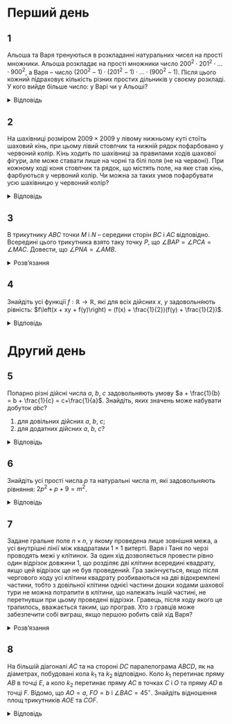 # Перший день
## 1
Альоша та Варя тренуються в розкладанні натуральних чисел на прості множники. Альоша розкладає на прості множники число $200^2 \cdot 201^2 \cdot \ldots \cdot 900^2$, а Варя – число $(200^2 - 1) \cdot (201^2 - 1) \cdot \ldots \cdot (900^2 - 1)$. Після цього кожний підраховує кількість різних простих дільників у своєму розкладі. У кого вийде більше число: у Варі чи у Альоші?
<details><summary>Відповідь</summary>

Числа вийдуть рівними.
<details><summary>Розв’язання</summary>

Усі прості дільники числа $A = 200^2 \cdot 201^2 \cdot \ldots \cdot 900^2$ містяться серед простих дільників числа $B = (200^2 - 1) \cdot (201^2 - 1) \cdot \ldots \cdot (900^2 - 1) = 199 \cdot 201 \cdot 200 \cdot 202 \cdot \ldots \cdot 899 \cdot 901$ і, таким чином, серед простих дільників числа $B$ присутні усі прості дільники числа $A$. Крім того, є ще два множника – 199 та 901, які не входять до розкладу числа $A$ Число 199 – просте, але $398=199\cdot 2$, тому 199 входить до розкладу числа $A$, число $901=17\cdot 53$, очевидно, теж входить.  
</details></details>

## 2
На шахівниці розміром $2009 \times 2009$ у лівому нижньому куті стоїть шаховий кінь, при цьому лівий стовпчик та нижній рядок пофарбовано у червоний колір. Кінь ходить по шахівниці за правилами ходів шахової фігури, але може ставати лише на чорні та білі поля (не на червоні). При кожному ході коня стовпчик та рядок, що містять поле, на яке став кінь, фарбуються у червоний колір. Чи можна за таких умов пофарбувати усю шахівницю у червоний колір?
<details><summary>Відповідь</summary>

можна.
<details><summary>Розв’язання</summary>

Як показано на рис.4, ходом шахового коня можна пофарбувати у червоний колір ліві 4 стовпчики та нижні 4 рядки. Умовно приберемо їх з розгляду. При цьому наступним ходом кінь потрапляє у ліве нижнє поле нової, зменшеної, не пофарбованої у червоний колір шахівниці розміром $2005 \times 2005$. Після відповідної кількості таких „ітерацій”, а саме після 501 кроку не зафарбованим залишиться лише квадрат $5 \times 5$, який ми остаточно фарбуємо таким чином, як це показано на рис.5.
</details></details>

## 3
В трикутнику $ABC$ точки $M$ і $N$ – середини сторін $BC$ і $AC$ відповідно. Всередині цього трикутника взято таку точку $P$, що $\angle BAP = \angle PCA = \angle MAC$. Довести, що $\angle PNA = \angle AMB$.
<details><summary>Розв’язання</summary>

Легко бачити, що $\angle APC = 180^\circ - (\angle PCA + \angle PAC) = 180^\circ - \angle BAC = \angle ANM$, оскільки $MN \parallel AB$ як середня лінія трикутника. За умовою $\angle MAC = \angle PCA$, тому $\triangle MNA \sim \triangle APC$. Точки $N$ і $K$ – середини відповідних сторін у подібних трикутниках, тому $\angle NKM = \angle PNA$. Оскільки $KN \parallel BC$, то $\angle NKM = \angle BMA = \angle PNA$, твердження доведено.
</details>

## 4
Знайдіть усі функції $f : \mathbb{R} \to \mathbb{R}$, які для всіх дійсних $x$, $y$ задовольняють рівність: $f\left(x + xy + f(y)\right) = (f(x)  + \frac{1}{2})(f(y) + \frac{1}{2})$.
<details><summary>Відповідь</summary>

$f(y) = y + \frac{1}{2}$
<details><summary>Розв’язання</summary>

При $y = -1$ маємо: $f(f(-1)) = (f(x)  + \frac{1}{2})(f(-1) + \frac{1}{2})$, таким чином, якщо $f(-1) \neq -\frac{1}{2}$, то $f = \text{const}$. Якщо підставити в рівність $f \equiv c$, одержимо, що $c = (c + \frac{1}{2})^2$ - суперечність. Таким чином, $f(-1) = -\frac{1}{2}$.
```math
x = 0 \implies f(f(y)) = (f(0) + \frac{1}{2})(f(y) + \frac{1}{2}). \tag{1}
```
В (1) підставимо $y = -1 \implies f(- \frac{1}{2}) =0$. Якщо для деякого $y_0 \neq -1$ $f(y_0) = -\frac{1}{2}$, то підставимо $y_0$ у вихідне рівняння: $f\left(x(1 + y_0) - \frac{1}{2}\right) = 0$, тобто знову $f$ - стала, що неможливо. Тому умови $f(y) = -\frac{1}{2}$ та $y = -1$ рівносильні. Нехай $y \neq -1$, підставимо у вихідне рівняння $x=\frac{- \frac{1}{2}-f(y)}{y+1}$, тоді $f(-\frac{1}{2})=0=(f(y)+\frac{1}{2})\left(f\left(\frac{-\frac{1}{2}-f(y)}{y+1}\right) + \frac{1}{2}\right)$. Оскільки $y\ne -1$, тому $f(y) +\frac{1}{2}\ne 0$, то $f\left(\frac{-\frac{1}{2}-f(y)}{y+1}\right) = -\frac{1}{2} \implies \frac{-\frac{1}{2}-f(y)}{y+1}=-1 \implies f(y) = y + \frac{1}{2}$. Перевіркою переконуємось, що ця функція задовольняє умови.
</details></details>

# Другий день
## 5

Попарно різні дійсні числа $a$, $b$, $c$ задовольняють умову $a + \frac{1}{b} = b + \frac{1}{c} = c+\frac{1}{a}$. Знайдіть, яких значень може набувати добуток $abc$?
1. для довільних дійсних $a$, $b$, $c$; 
2. для додатних дійсних $a$, $b$, $c$? 
<details><summary>Відповідь</summary>

1. $\pm 1$;
2. таких чисел не існує.
<details><summary>Розв’язання</summary>

1. З першої рівності знаходимо: $a - b = \frac{1}{c} - \frac{1}{b}$ або $(a-b)=\frac{b-c}{bc}$. Аналогічно $b - c = \frac{c-a}{ac}$ та $с - a = \frac{a-b}{ab}$. Оскільки числа $a$, $b$ різні, то одержимо, що $(abc)^2 = 1$, тобто $abc = \pm 1$. Покажемо, що існують числа, для яких обидва значення досягаються.

    Виберемо $a = 1$, тоді для визначення $b, c$ маємо таку систему рівнянь: $1 + \frac{1}{b} = c + 1$ та $1 + \frac{1}{b} = b + \frac{1}{c}$. З першого рівняння маємо: $c = \frac{1}{b} \Rightarrow 2b = 1 + \frac{1}{b}$ або $2b^2 - b - 1 = 0$. Це рівняння має корені $b_1 = -\frac{1}{2}$ та $b_2 = 1$. Друге значення треба відкинути, оскільки за умовою числа попарно різні, тому $b = -\frac{1}{2}$ і $c = -2$. Таким чином $abc = 1$. Те, що ці значення задовольняють умову, легко перевірити простою підстановкою.

    Тепер виберемо $a = -1$: $-1 + \frac{1}{b} = c - 1$  та $-1 + \frac{1}{b} = b + \frac{1}{c}$. Звідси: $c = \frac{1}{b} \Rightarrow 2b = \frac{1}{b} - 1$. Маємо квадратне рівняння: $2b^2 + b - 1 = 0$. Його корені $b_1 = \frac{1}{2}$ та $b_2 = -1$. Знову вибираємо лише значення $b = \frac{1}{2}$: $c = 2$ і $abc = -1$. Безпосередньою перевіркою переконуємось, що числа задовольняють умову.

2. Покажемо, що додатних чисел, які задовольняють вказану умову, не існує. Без обмеження загальності припустимо, що $a > b$, тоді з рівності $a-b=\frac{b-c}{bc}$ маємо, що $b > c$, далі застосовуємо рівність $b-c=\frac{c-a}{ac}$, звідки одержуємо суперечність: $c > a > b > c$. Так само при протилежному припущенні. Висновок – таких чисел не існує.
</details></details>

## 6
Знайдіть усі прості числа $p$ та натуральні числа $m$, які задовольняють рівняння: $2p^2 + p + 9 = m^2$.
<details><summary>Відповідь</summary>

$p = 5$, $m = 8$
<details><summary>Розв’язання</summary>

Перепишемо це рівняння у вигляді: $p(2p + 1) = (m - 3)(m + 3)$. З простоти числа $p$ маємо, що $p\mid (m - 3)$ або $p\mid(m + 3)$.
1. $p\mid (m - 3) \Rightarrow m - 3 = kp \Rightarrow (m + 3) > kp$ і $3p^2 > p(2p + 1) = (m - 3)(m + 3) > k^2p^2$, тому $3p^2 > k^2p^2 \Rightarrow k = 1$, отже $\begin{cases}m - 3 = p \\m + 3 = 2p + 1\end{cases}\Rightarrow\begin{cases}p = 5 \\m = 8\end{cases}$ — перший розв'язок.
2. $p\mid(m + 3)$, або $m + 3 = kp$. Якщо $p > 5$, то $m - 3 = kp - 6 > kp - p = p(k - 1)$. Далі аналогічно $3p^2 > p(2p + 1) = (m - 3)(m + 3) > (k - 1)kp^2$, звідки $k = 1$ або $k = 2$. Число $p(2p + 1) = (m - 3)(m + 3)$ — непарне, а тому $k \neq 2$. При $k = 1$ $\begin{cases} m + 3 = p \\m - 3 = 2p + 1\end{cases}$ — не можливо.

    Залишається перебрати випадки $p = 2, 3, 5$. Бачимо, що нових розв'язків не з'являється.
</details></details>

## 7
Задане гральне поле $n \times n$, у якому проведена лише зовнішня межа, а усі внутрішні лінії між квадратами $1\times 1$ витерті. Варя і Таня по черзі проводять межі у клітинок. За один хід дозволяється провести рівно один відрізок довжини 1, що розділяє дві клітини всередині квадрату, якщо цей відрізок ще не був проведений. Гра закінчується, якщо після чергового ходу усі клітини квадрату розбиваються на дві відокремлені частини, тобто з довільної клітини однієї частини дошки ходами шахової тури не можна потрапити в клітини, що належать іншій частині, не перетнувши при цьому проведені відрізки. Гравець, після ходу якого це трапилось, вважається таким, що програв. Хто з гравців може забезпечити собі виграш, якщо першою робить свій хід Варя?
<details><summary>Розв’язання</summary>

Будемо вважати клітини – вершинами графа, а відрізки, що розділяють клітини – ребрами графа. Якщо між двома сусідніми клітинами не проведений розмежувальний відрізок, то вважаємо, що між цими вершинами графа проведене ребро (рис.12). Таким чином, якщо проводиться відрізок при черговому ході, то це означає, що прибирається відповідне ребро, яке з’єднує ці вершини. На рис.13 показано, як змінюються ситуації після чотирьох ходів.

Найголовніше, що тепер треба зрозуміти, це ось що – той момент, коли квадрат розбивається вперше на дві групи означає, що відповідний йому граф перестає бути зв’язним. Дійсно, шахова тура як раз може ходити по усіх ребрах графа, а тому поки він є зв’язним вона може пройти з будь-якої клітини до будь-якої іншої. І навпаки, якщо пройти не може – граф не зв’язний. Очевидно, що правильна гра обох полягає у тому, що у графі буде витерта максимальна кількість ребер без втрати його зв’язності, оскільки перший такий хід і призводить до поразки. Так само зрозуміло, що якщо у цьому зв’язному графі є принаймні один цикл, то витерти принаймні одне ребро (і не програти) ще можна. А зв’язний граф, який не має жодного циклу, є деревом, кількість його ребер рівно на 1 менша від кількості вершин, не суттєвими при цьому є степені кожної окремої вершини. Усього у нашому графі $2n$ вершин, а ребер спочатку проведено $2n(n - 1)$. Таким чином, їх повинно залишитись $n^2 - 1$, тобто можна було зробити усього $2n^2 - 2n-n^2+1 = (n - 1)^2$ ходів. Тобто при парному $n$ можна зробити непарну кількість ходів, тому виграє Варя, інакше – Таня.
</details>

## 8
На більшій діагоналі $AC$ та на стороні $DC$ паралелограма $ABCD$, як на діаметрах, побудовані кола $k_1$ та $k_2$ відповідно. Коло $k_1$ перетинає пряму $AB$ в точці $E$, а коло $k_2$ перетинає пряму $AC$ в точках $C$ і $O$ та пряму $AD$ в точці $F$. Відомо, що $AO = a$, $FO = b$ і $\angle BAC = 45^\circ$. Знайдіть відношення площ трикутників $AOE$ та $COF$.
<details><summary>Відповідь</summary>

$\left(\frac{a}{b}\right)^2$
<details><summary>Розв’язання</summary>

Оскільки $AC$ і $DC$ – діаметри відповідних кіл, то вони перетинають пряму $AD$ в точці $F$, яка є основою перпендикуляра, проведеного з точки $C$ на пряму $AD$. Продовжимо $DO$ до перетину з прямою $AB$ у деякій точці $M$, тоді $\angle MOA = 90^\circ$, а тому $\angle AMO = 45^\circ$. З цього випливає, що точки $A, M, C, D$ лежать на одному колі.

Оскільки: $CF \perp AD$, $CO \perp MD$, $CE \perp AM$, то точки $E, O, F$ лежать на одній прямій — прямій Сімпсона для точки $C$ та $\triangle AMD$.

Таким чином прямі $EF$ та $AC$ — хорди, що перетинаються у колі $k_1$, тому $EO \cdot OF = AO \cdot OC$, звідки випливає, що $\frac{S(AOE)}{S(COF)} = \frac{AO \cdot OE}{FO \cdot CO} = \left(\frac{AO}{FO}\right)^2 = \left(\frac{a}{b}\right)^2$.
</details>